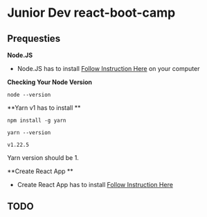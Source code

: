 # Junior Dev react-boot-camp

## Prequesties 

**Node.JS**
- Node.JS has to install [Follow Instruction Here](https://nodejs.org/en/download/) on your computer

**Checking Your Node Version**
```
node --version
```

**Yarn v1 has to install **
```
npm install -g yarn

yarn --version 

v1.22.5 

```
Yarn version should be 1.

**Create React App **

- Create React App has to install [Follow Instruction Here](https://reactjs.org/docs/create-a-new-react-app.html)

## TODO
